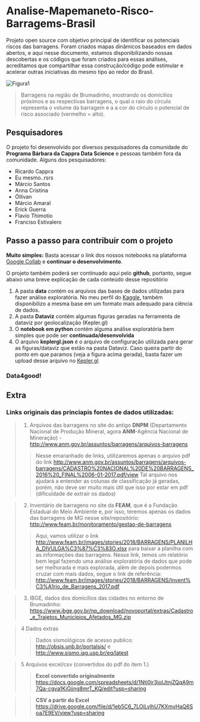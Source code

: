 # Analise-Mapemaneto-Risco-Barragems-Brasil
Projeto open source com objetivo principal de identificar os potenciais riscos das barragens. Foram criados mapas dinâmicos baseados em dados abertos, e aqui nesse documento, estamos disponibilizando nossas descobertas e os códigos que foram criados para essas análises, acreditamos que compartilhar essa construção/código pode estimular e acelerar outras iniciativas do mesmo tipo ao redor do Brasil.


![Figura1](https://github.com/edumagol/Analise-Mapemaneto-Risco-Barragems-Brasil/blob/master/Dataviz/Barragens_MG_Regiao_Rompimento_Macro_2.png "Região de Brumadinho")
> Barragens na região de Brumadinho, mostrando os domícilios próximos e as respectivas barragens, o qual o raio do círculo representa o volume da barragem e a a cor do círculo o potencial de risco associado (vermelho = alto).


## Pesquisadores
O projeto foi desenvolvido por diversos pesquisadores da comunidade do **Programa Bárbara da Cappra Data Science** e pessoas também fora da comunidade. Alguns dos pesquisadores:
  * Ricardo Cappra
  * Eu mesmo..rsrs
  * Márcio Santos
  * Anna Cristina
  * Óllivan
  * Márcio Amaral
  * Erick Guerra
  * Flavio Thimotio
  * Franciso Estivalero

## Passo a passo para contribuir com o projeto
**Muito simples:** Basta acessar o link dos nossos notebooks na plataforma [Google Collab](https://colab.research.google.com/drive/1BOtbg3ZIIsYcDpsvfbyT1bKzAo2Oke82) e **continuar o desenvolvimento**.

O projeto também poderá ser continuado aqui pelo **github**, portanto, segue abaixo uma breve explicação de cada conteúdo desse repositório
  1. A pasta **data** contém os arquivos das bases de dados utilizadas para fazer análise exploratória. No meu perfil do [Kaggle](https://www.kaggle.com/edumagalhaes/brazilian-dams-and-brumadinho-households), também disponibilizo a mesma base em um formato mais adequado para ciência de dados.
  2. A pasta **Dataviz** contém algumas figuras geradas na ferramenta de dataviz por geolocalização (Kepler.gl)
  3. O **notebook em python** contém alguma análise exploratória bem simples que pode ser **continuada/desenvolvida**
  4. O arquivo **keplergl.json** é o arquivo de configuração utilizada para gerar as figuras/dataviz que estão na pasta Dataviz. Caso queira partir do ponto em que paramos (veja a figura acima gerada), basta fazer um upload desse arquivo no [Kepler.gl](http://kepler.gl/#/demo)

### Data4good!

## Extra
### Links originais das princiapis fontes de dados utilizadas:


>1.   Arquivos das barragens no site do antigo **DNPM** (Departamento Nacional de Produção Mineral, agora **ANM**-Agência Nacional de Mineração) - http://www.anm.gov.br/assuntos/barragens/arquivos-barragens
  >> Nesse emaranhado de links, utilizaremos apenas o arquivo pdf do link http://www.anm.gov.br/assuntos/barragens/arquivos-barragens/CADASTRO%20NACIONAL%20DE%20BARRAGENS_2016%20_FINAL%2006-01-2017.pdf/view
  >>Tal arquivo nos ajudará a entender as colunas de classificação já geradas, porém, não deve ser muito mais útil que isso por estar em pdf (dificuldade de extrair os dados)

>2.   Inventário de barragens no site da **FEAM**, que é a Fundação Estadual do Meio Ambiente e, por isso, teremos apenas os dados das barragens de MG nesse site/repositório: http://www.feam.br/monitoramento/gestao-de-barragens
 >> Aqui, vamos utilizar o link http://www.feam.br/images/stories/2018/BARRAGENS/PLANILHA_DIVULGA%C3%87%C3%83O.xlsx para   baixar a planilha com as informações das barragens.
 >> Nesse link, temos um relatório bem legal fazendo uma análise exploratória de dados que pode ser melhorada e mais explorada, além de depois podermos cruzar com mais dados, segue o link de referência: http://www.feam.br/images/stories/2018/BARRAGENS/Invent%C3%A1rio_de_Barragens_2017.pdf

>3. IBGE, dados dos domicílios das cidades no entorno de Brumadinho: https://www.ibge.gov.br/np_download/novoportal/extras/Cadastro_e_Trajetos_Municipios_Afetados_MG.zip 
  

>4 Dados extras
 >> Dados sismológicos de acesso publico: http://obsis.unb.br/portalsis/ e http://www.sismo.iag.usp.br/eq/latest

>5 Arquivos excel/csv (convertidos do pdf do item 1.)
 >>**Excel convertido originalmente**
https://docs.google.com/spreadsheets/d/1Ntj0jr3joIJtnjZQqA9m7Qa-cgya1KiGjjng8mrT_KQ/edit?usp=sharing

 >>**CSV a partir do Excel**
https://drive.google.com/file/d/1eb5C6_7LOiLvlhU7KXmvHaQ6Soa7E9EV/view?usp=sharing
